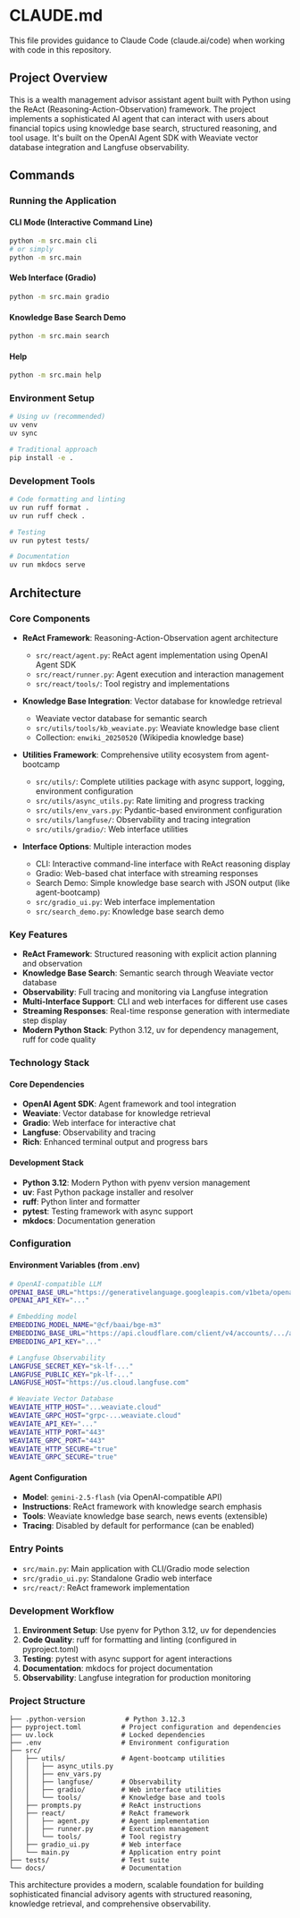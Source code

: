 # CLAUDE.md

This file provides guidance to Claude Code (claude.ai/code) when working with code in this repository.

## Project Overview

This is a wealth management advisor assistant agent built with Python using the ReAct (Reasoning-Action-Observation) framework. The project implements a sophisticated AI agent that can interact with users about financial topics using knowledge base search, structured reasoning, and tool usage. It's built on the OpenAI Agent SDK with Weaviate vector database integration and Langfuse observability.

## Commands

### Running the Application

#### CLI Mode (Interactive Command Line)
```bash
python -m src.main cli
# or simply
python -m src.main
```

#### Web Interface (Gradio)
```bash
python -m src.main gradio
```

#### Knowledge Base Search Demo
```bash
python -m src.main search
```

#### Help
```bash
python -m src.main help
```

### Environment Setup
```bash
# Using uv (recommended)
uv venv
uv sync

# Traditional approach
pip install -e .
```

### Development Tools
```bash
# Code formatting and linting
uv run ruff format .
uv run ruff check .

# Testing
uv run pytest tests/

# Documentation
uv run mkdocs serve
```

## Architecture

### Core Components

- **ReAct Framework**: Reasoning-Action-Observation agent architecture
  - `src/react/agent.py`: ReAct agent implementation using OpenAI Agent SDK
  - `src/react/runner.py`: Agent execution and interaction management
  - `src/react/tools/`: Tool registry and implementations
  
- **Knowledge Base Integration**: Vector database for knowledge retrieval
  - Weaviate vector database for semantic search
  - `src/utils/tools/kb_weaviate.py`: Weaviate knowledge base client
  - Collection: `enwiki_20250520` (Wikipedia knowledge base)
  
- **Utilities Framework**: Comprehensive utility ecosystem from agent-bootcamp
  - `src/utils/`: Complete utilities package with async support, logging, environment configuration
  - `src/utils/async_utils.py`: Rate limiting and progress tracking
  - `src/utils/env_vars.py`: Pydantic-based environment configuration
  - `src/utils/langfuse/`: Observability and tracing integration
  - `src/utils/gradio/`: Web interface utilities

- **Interface Options**: Multiple interaction modes
  - CLI: Interactive command-line interface with ReAct reasoning display
  - Gradio: Web-based chat interface with streaming responses
  - Search Demo: Simple knowledge base search with JSON output (like agent-bootcamp)
  - `src/gradio_ui.py`: Web interface implementation
  - `src/search_demo.py`: Knowledge base search demo

### Key Features

- **ReAct Framework**: Structured reasoning with explicit action planning and observation
- **Knowledge Base Search**: Semantic search through Weaviate vector database
- **Observability**: Full tracing and monitoring via Langfuse integration
- **Multi-Interface Support**: CLI and web interfaces for different use cases
- **Streaming Responses**: Real-time response generation with intermediate step display
- **Modern Python Stack**: Python 3.12, uv for dependency management, ruff for code quality

### Technology Stack

#### Core Dependencies
- **OpenAI Agent SDK**: Agent framework and tool integration
- **Weaviate**: Vector database for knowledge retrieval
- **Gradio**: Web interface for interactive chat
- **Langfuse**: Observability and tracing
- **Rich**: Enhanced terminal output and progress bars

#### Development Stack
- **Python 3.12**: Modern Python with pyenv version management
- **uv**: Fast Python package installer and resolver
- **ruff**: Python linter and formatter
- **pytest**: Testing framework with async support
- **mkdocs**: Documentation generation

### Configuration

#### Environment Variables (from .env)
```bash
# OpenAI-compatible LLM
OPENAI_BASE_URL="https://generativelanguage.googleapis.com/v1beta/openai/"
OPENAI_API_KEY="..."

# Embedding model
EMBEDDING_MODEL_NAME="@cf/baai/bge-m3"
EMBEDDING_BASE_URL="https://api.cloudflare.com/client/v4/accounts/.../ai/v1"
EMBEDDING_API_KEY="..."

# Langfuse Observability
LANGFUSE_SECRET_KEY="sk-lf-..."
LANGFUSE_PUBLIC_KEY="pk-lf-..."
LANGFUSE_HOST="https://us.cloud.langfuse.com"

# Weaviate Vector Database
WEAVIATE_HTTP_HOST="...weaviate.cloud"
WEAVIATE_GRPC_HOST="grpc-...weaviate.cloud"
WEAVIATE_API_KEY="..."
WEAVIATE_HTTP_PORT="443"
WEAVIATE_GRPC_PORT="443"
WEAVIATE_HTTP_SECURE="true"
WEAVIATE_GRPC_SECURE="true"
```

#### Agent Configuration
- **Model**: `gemini-2.5-flash` (via OpenAI-compatible API)
- **Instructions**: ReAct framework with knowledge search emphasis
- **Tools**: Weaviate knowledge base search, news events (extensible)
- **Tracing**: Disabled by default for performance (can be enabled)

### Entry Points

- `src/main.py`: Main application with CLI/Gradio mode selection
- `src/gradio_ui.py`: Standalone Gradio web interface
- `src/react/`: ReAct framework implementation

### Development Workflow

1. **Environment Setup**: Use pyenv for Python 3.12, uv for dependencies
2. **Code Quality**: ruff for formatting and linting (configured in pyproject.toml)
3. **Testing**: pytest with async support for agent interactions
4. **Documentation**: mkdocs for project documentation
5. **Observability**: Langfuse integration for production monitoring

### Project Structure
```
├── .python-version          # Python 3.12.3
├── pyproject.toml          # Project configuration and dependencies
├── uv.lock                 # Locked dependencies
├── .env                    # Environment configuration
├── src/
│   ├── utils/              # Agent-bootcamp utilities
│   │   ├── async_utils.py
│   │   ├── env_vars.py
│   │   ├── langfuse/       # Observability
│   │   ├── gradio/         # Web interface utilities
│   │   └── tools/          # Knowledge base and tools
│   ├── prompts.py          # ReAct instructions
│   ├── react/              # ReAct framework
│   │   ├── agent.py        # Agent implementation
│   │   ├── runner.py       # Execution management
│   │   └── tools/          # Tool registry
│   ├── gradio_ui.py        # Web interface
│   └── main.py             # Application entry point
├── tests/                  # Test suite
└── docs/                   # Documentation
```

This architecture provides a modern, scalable foundation for building sophisticated financial advisory agents with structured reasoning, knowledge retrieval, and comprehensive observability.